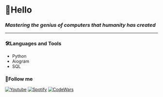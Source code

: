 # 👋Hello 
### *Mastering the genius of computers that humanity has created*
--------
### 🛠Languages and Tools
- Python
- Aiogram
- SQL
<!-- 
![Pr](https://img.shields.io/badge/Premiere-2A0033?style=flat&logo=adobepremierepro&logoColor=D465F0)
![Ae](https://img.shields.io/badge/Effects-00005B?style=flat&logo=adobeaftereffects&logoColor=9999FF)
![FL](https://img.shields.io/badge/FLStudio-2B2F32?style=flat&logo=fruityloops&logoColor=9999FF) -->
### 🤩Follow me 
[![Youtube](https://img.shields.io/badge/Youtube-FF0000?style=flat&logo=youtube&logoColor=white)](https://www.youtube.com/channel/UC5JBT-9HMcALnCFN-6syUgg)
[![Spotify](https://img.shields.io/badge/Spotify-1ED760?style=flat&logo=spotify&logoColor=black)](https://open.spotify.com/artist/5qUg1ZjGg4sFi7oWebrjaf?si=OGtUYx2kRmG-AZF5QEVlaA)
[![CodeWars](https://img.shields.io/badge/CodeWars-black?style=flat&logo=codewars&logoColor=red)](https://www.codewars.com/users/muminovbob)
